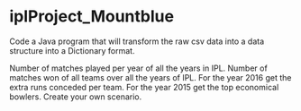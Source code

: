 # iplProject_Mountblue

Code a Java program that will transform the raw csv data into a data structure into a Dictionary format.

Number of matches played per year of all the years in IPL.
Number of matches won of all teams over all the years of IPL.
For the year 2016 get the extra runs conceded per team.
For the year 2015 get the top economical bowlers.
Create your own scenario.
